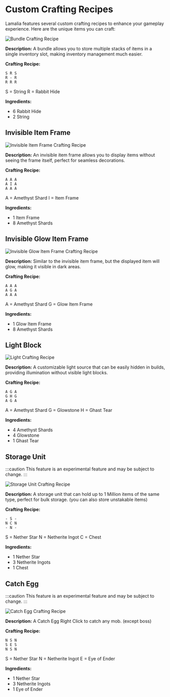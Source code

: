 ﻿# Custom Crafting Recipes

Lamalia features several custom crafting recipes to enhance your gameplay experience. Here are the unique items you can craft:

![Bundle Crafting Recipe](/img/doc/features/customCrafting/bundle.png)

**Description:** A bundle allows you to store multiple stacks of items in a single inventory slot, making inventory management much easier.

**Crafting Recipe:**
```
S R S
R - R
R R R
```
S = String
R = Rabbit Hide

**Ingredients:**
- 6 Rabbit Hide 
- 2 String 

## Invisible Item Frame

![Invisible Item Frame Crafting Recipe](/img/doc/features/customCrafting/invisItemFrame.png)

**Description:** An invisible item frame allows you to display items without seeing the frame itself, perfect for seamless decorations.

**Crafting Recipe:**
```
A A A
A I A
A A A
```
A = Amethyst Shard
I = Item Frame

**Ingredients:**
- 1 Item Frame 
- 8 Amethyst Shards

## Invisible Glow Item Frame

![Invisible Glow Item Frame Crafting Recipe](/img/doc/features/customCrafting/glowInvisItemFrame.png)

**Description:** Similar to the invisible item frame, but the displayed item will glow, making it visible in dark areas.

**Crafting Recipe:**
```
A A A
A G A
A A A
```
A = Amethyst Shard
G = Glow Item Frame

**Ingredients:**
- 1 Glow Item Frame 
- 8 Amethyst Shards 

## Light Block

![Light Crafting Recipe](/img/doc/features/customCrafting/lightBlock.png)

**Description:** A customizable light source that can be easily hidden in builds, providing illumination without visible light blocks.

**Crafting Recipe:**
```
A G A
G H G
A G A
```
A = Amethyst Shard
G = Glowstone
H = Ghast Tear

**Ingredients:**
- 4 Amethyst Shards
- 4 Glowstone
- 1 Ghast Tear

## Storage Unit

:::caution
This feature is an experimental feature and may be subject to change.
:::

![Storage Unit Crafting Recipe](/img/doc/features/customCrafting/storageUnit.png)

**Description:** A storage unit that can hold up to 1 Million items of the same type, perfect for bulk storage. (you can also store unstakable items)

**Crafting Recipe:**
```
- S -
N C N
- N -
```

S = Nether Star
N = Netherite Ingot
C = Chest

**Ingredients:**
- 1 Nether Star
- 3 Netherite Ingots
- 1 Chest

## Catch Egg

:::caution
This feature is an experimental feature and may be subject to change.
:::

![Catch Egg Crafting Recipe](/img/doc/features/customCrafting/Catch_Egg.png)

**Description:** A Catch Egg Right Click to catch any mob. (except boss)

**Crafting Recipe:**
```
N S N
S E S
N S N
```

S = Nether Star
N = Netherite Ingot
E = Eye of Ender

**Ingredients:**
- 1 Nether Star
- 3 Netherite Ingots
- 1 Eye of Ender
